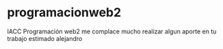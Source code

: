# programacionweb2
IACC Programación web2
me complace mucho realizar algun aporte en tu trabajo estimado alejandro
